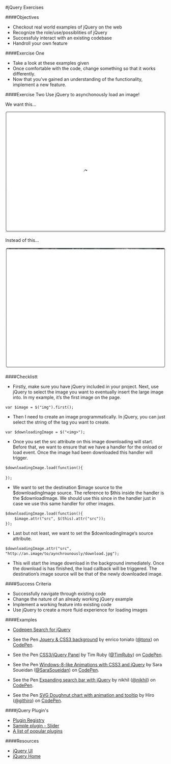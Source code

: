 #jQuery Exercises

####Objectives
* Checkout real world examples of jQuery on the web
* Recognize the role/use/possiblities of jQuery
* Successfuly interact with an existing codebase
* Handroll your own feature

####Exercise One
* Take a look at these examples given
* Once comfortable with the code, change something so that it works differently.
* Now that you've gained an understanding of the functionality, implement a new feature.  

####Exercise Two
Use jQuery to asynchonously load an image!

We want this...

![image](./images/async.gif)

Instead of this...

![image](./images/progressive.gif)

####Checklistt

* Firstly, make sure you have jQuery included in your project. Next, use jQuery to select the image you want to eventually insert the large image into. In my example, it’s the first image on the page.

```
var $image = $("img").first();
```

* Then I need to create an image programmatically. In jQuery, you can just select the string of the tag you want to create.

```
var $downloadingImage = $("<img>");
```

* Once you set the src attribute on this image downloading will start. Before that, we want to ensure that we have a handler for the onload or load event. Once the image had been downloaded this handler will trigger.

```
$downloadingImage.load(function(){

});

```

* We want to set the destination $image source to the $downloadingImage source. The reference to $this inside the handler is the $downloadImage. We should use this since in the handler just in case we use this same handler for other images.

```
$downloadingImage.load(function(){
	$image.attr("src", $(this).attr("src"));
});
```

* Last but not least, we want to set the $downloadingImage‘s source attribute.

```
$downloadingImage.attr("src", "http://an.image/to/aynchrounously/download.jpg");
```

* This will start the image download in the background immediately. Once the download is has finished, the load callback will be triggered. The destination’s image source will be that of the newly downloaded image.


####Success Criteria
* Successfully navigate through existing code
* Change the nature of an already working jQuery example
* Implement a working feature into existing code
* Use jQuery to create a more fluid experience for loading images

####Examples
* [Codepen Search for jQuery](http://codepen.io/search/pens?q=jquery&limit=all&type=type-pens)
* <p data-height="268" data-theme-id="0" data-slug-hash="dteFo" data-default-tab="result" data-user="tonx" class="codepen">See the Pen <a href="http://codepen.io/tonx/pen/dteFo/">Jquery & CSS3 background</a> by enrico toniato (<a href="http://codepen.io/tonx">@tonx</a>) on <a href="http://codepen.io">CodePen</a>.</p>
<script async src="//assets.codepen.io/assets/embed/ei.js"></script>
* <p data-height="268" data-theme-id="0" data-slug-hash="rKDBx" data-default-tab="result" data-user="TimRuby" class="codepen">See the Pen <a href="http://codepen.io/TimRuby/pen/rKDBx/">CSS3/jQuery Panel</a> by Tim Ruby (<a href="http://codepen.io/TimRuby">@TimRuby</a>) on <a href="http://codepen.io">CodePen</a>.</p>
<script async src="//assets.codepen.io/assets/embed/ei.js"></script>
* <p data-height="268" data-theme-id="0" data-slug-hash="sBELl" data-default-tab="result" data-user="SaraSoueidan" class="codepen">See the Pen <a href="http://codepen.io/SaraSoueidan/pen/sBELl/">Windows-8-like Animations with CSS3 and jQuery</a> by Sara Soueidan (<a href="http://codepen.io/SaraSoueidan">@SaraSoueidan</a>) on <a href="http://codepen.io">CodePen</a>.</p>
<script async src="//assets.codepen.io/assets/embed/ei.js"></script>
* <p data-height="268" data-theme-id="0" data-slug-hash="qcyGF" data-default-tab="result" data-user="nikhil" class="codepen">See the Pen <a href="http://codepen.io/nikhil/pen/qcyGF/">Expanding search bar with jQuery</a> by nikhil (<a href="http://codepen.io/nikhil">@nikhil</a>) on <a href="http://codepen.io">CodePen</a>.</p>
<script async src="//assets.codepen.io/assets/embed/ei.js"></script>
* <p data-height="268" data-theme-id="0" data-slug-hash="ICfFE" data-default-tab="result" data-user="githiro" class="codepen">See the Pen <a href="http://codepen.io/githiro/pen/ICfFE/">SVG Doughnut chart with animation and tooltip</a> by Hiro (<a href="http://codepen.io/githiro">@githiro</a>) on <a href="http://codepen.io">CodePen</a>.</p>
<script async src="//assets.codepen.io/assets/embed/ei.js"></script>

####jQuery Plugin's

* [Plugin Registry](https://www.npmjs.com/browse/keyword/jquery-plugin)
* [Sample plugin - Slider](http://www.basic-slider.com/)
* [A list of popular plugins](http://tutorialzine.com/2013/04/50-amazing-jquery-plugins/)

####Resources

* [jQuery UI](https://jqueryui.com/accordion/)
* [jQuery Home](https://jquery.com/)
